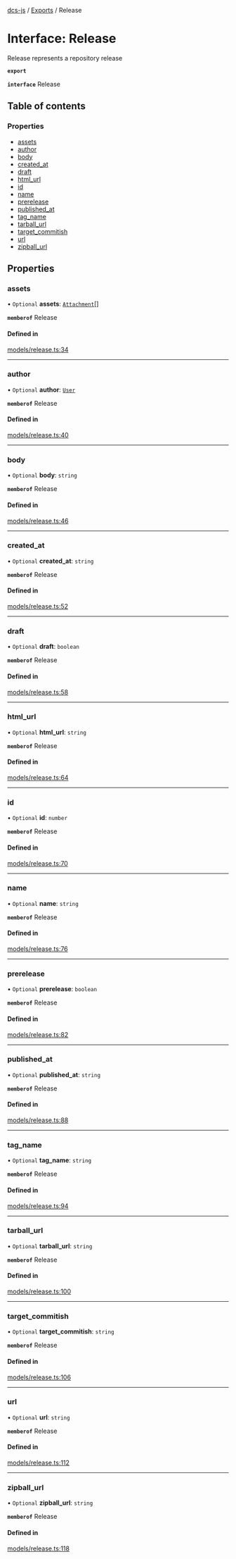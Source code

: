 [dcs-js](../README.md) / [Exports](../modules.md) / Release

# Interface: Release

Release represents a repository release

**`export`**

**`interface`** Release

## Table of contents

### Properties

- [assets](Release.md#assets)
- [author](Release.md#author)
- [body](Release.md#body)
- [created\_at](Release.md#created_at)
- [draft](Release.md#draft)
- [html\_url](Release.md#html_url)
- [id](Release.md#id)
- [name](Release.md#name)
- [prerelease](Release.md#prerelease)
- [published\_at](Release.md#published_at)
- [tag\_name](Release.md#tag_name)
- [tarball\_url](Release.md#tarball_url)
- [target\_commitish](Release.md#target_commitish)
- [url](Release.md#url)
- [zipball\_url](Release.md#zipball_url)

## Properties

### <a id="assets" name="assets"></a> assets

• `Optional` **assets**: [`Attachment`](Attachment.md)[]

**`memberof`** Release

#### Defined in

[models/release.ts:34](https://github.com/unfoldingWord/dcs-js/blob/dd84989/models/release.ts#L34)

___

### <a id="author" name="author"></a> author

• `Optional` **author**: [`User`](User.md)

**`memberof`** Release

#### Defined in

[models/release.ts:40](https://github.com/unfoldingWord/dcs-js/blob/dd84989/models/release.ts#L40)

___

### <a id="body" name="body"></a> body

• `Optional` **body**: `string`

**`memberof`** Release

#### Defined in

[models/release.ts:46](https://github.com/unfoldingWord/dcs-js/blob/dd84989/models/release.ts#L46)

___

### <a id="created_at" name="created_at"></a> created\_at

• `Optional` **created\_at**: `string`

**`memberof`** Release

#### Defined in

[models/release.ts:52](https://github.com/unfoldingWord/dcs-js/blob/dd84989/models/release.ts#L52)

___

### <a id="draft" name="draft"></a> draft

• `Optional` **draft**: `boolean`

**`memberof`** Release

#### Defined in

[models/release.ts:58](https://github.com/unfoldingWord/dcs-js/blob/dd84989/models/release.ts#L58)

___

### <a id="html_url" name="html_url"></a> html\_url

• `Optional` **html\_url**: `string`

**`memberof`** Release

#### Defined in

[models/release.ts:64](https://github.com/unfoldingWord/dcs-js/blob/dd84989/models/release.ts#L64)

___

### <a id="id" name="id"></a> id

• `Optional` **id**: `number`

**`memberof`** Release

#### Defined in

[models/release.ts:70](https://github.com/unfoldingWord/dcs-js/blob/dd84989/models/release.ts#L70)

___

### <a id="name" name="name"></a> name

• `Optional` **name**: `string`

**`memberof`** Release

#### Defined in

[models/release.ts:76](https://github.com/unfoldingWord/dcs-js/blob/dd84989/models/release.ts#L76)

___

### <a id="prerelease" name="prerelease"></a> prerelease

• `Optional` **prerelease**: `boolean`

**`memberof`** Release

#### Defined in

[models/release.ts:82](https://github.com/unfoldingWord/dcs-js/blob/dd84989/models/release.ts#L82)

___

### <a id="published_at" name="published_at"></a> published\_at

• `Optional` **published\_at**: `string`

**`memberof`** Release

#### Defined in

[models/release.ts:88](https://github.com/unfoldingWord/dcs-js/blob/dd84989/models/release.ts#L88)

___

### <a id="tag_name" name="tag_name"></a> tag\_name

• `Optional` **tag\_name**: `string`

**`memberof`** Release

#### Defined in

[models/release.ts:94](https://github.com/unfoldingWord/dcs-js/blob/dd84989/models/release.ts#L94)

___

### <a id="tarball_url" name="tarball_url"></a> tarball\_url

• `Optional` **tarball\_url**: `string`

**`memberof`** Release

#### Defined in

[models/release.ts:100](https://github.com/unfoldingWord/dcs-js/blob/dd84989/models/release.ts#L100)

___

### <a id="target_commitish" name="target_commitish"></a> target\_commitish

• `Optional` **target\_commitish**: `string`

**`memberof`** Release

#### Defined in

[models/release.ts:106](https://github.com/unfoldingWord/dcs-js/blob/dd84989/models/release.ts#L106)

___

### <a id="url" name="url"></a> url

• `Optional` **url**: `string`

**`memberof`** Release

#### Defined in

[models/release.ts:112](https://github.com/unfoldingWord/dcs-js/blob/dd84989/models/release.ts#L112)

___

### <a id="zipball_url" name="zipball_url"></a> zipball\_url

• `Optional` **zipball\_url**: `string`

**`memberof`** Release

#### Defined in

[models/release.ts:118](https://github.com/unfoldingWord/dcs-js/blob/dd84989/models/release.ts#L118)
